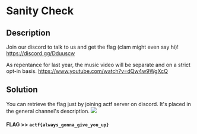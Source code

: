 # Sanity Check

## Description

Join our discord to talk to us and get the flag (clam might even say hi)! https://discord.gg/Dduuscw

As repentance for last year, the music video will be separate and on a strict opt-in basis. https://www.youtube.com/watch?v=dQw4w9WgXcQ

## Solution

You can retrieve the flag just by joining actf server on discord. It's placed in the general channel's description.
![](img1.png)

#### **FLAG >>** `actf{always_gonna_give_you_up}`

